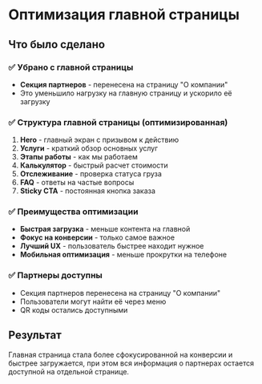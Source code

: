 # Оптимизация главной страницы

## Что было сделано

### ✅ Убрано с главной страницы
- **Секция партнеров** - перенесена на страницу "О компании"
- Это уменьшило нагрузку на главную страницу и ускорило её загрузку

### ✅ Структура главной страницы (оптимизированная)
1. **Hero** - главный экран с призывом к действию
2. **Услуги** - краткий обзор основных услуг
3. **Этапы работы** - как мы работаем
4. **Калькулятор** - быстрый расчет стоимости
5. **Отслеживание** - проверка статуса груза
6. **FAQ** - ответы на частые вопросы
7. **Sticky CTA** - постоянная кнопка заказа

### ✅ Преимущества оптимизации
- **Быстрая загрузка** - меньше контента на главной
- **Фокус на конверсии** - только самое важное
- **Лучший UX** - пользователь быстрее находит нужное
- **Мобильная оптимизация** - меньше прокрутки на телефоне

### ✅ Партнеры доступны
- Секция партнеров перенесена на страницу "О компании"
- Пользователи могут найти её через меню
- QR коды остались доступными

## Результат
Главная страница стала более сфокусированной на конверсии и быстрее загружается, при этом вся информация о партнерах остается доступной на отдельной странице.
